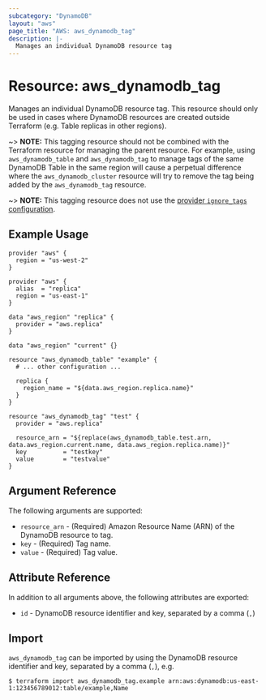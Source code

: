 ```yaml
---
subcategory: "DynamoDB"
layout: "aws"
page_title: "AWS: aws_dynamodb_tag"
description: |-
  Manages an individual DynamoDB resource tag
---
```


# Resource: aws_dynamodb_tag

Manages an individual DynamoDB resource tag. This resource should only be used in cases where DynamoDB resources are created outside Terraform (e.g. Table replicas in other regions).

~> **NOTE:** This tagging resource should not be combined with the Terraform resource for managing the parent resource. For example, using `aws_dynamodb_table` and `aws_dynamodb_tag` to manage tags of the same DynamoDB Table in the same region will cause a perpetual difference where the `aws_dynamodb_cluster` resource will try to remove the tag being added by the `aws_dynamodb_tag` resource.

~> **NOTE:** This tagging resource does not use the [provider `ignore_tags` configuration](/docs/providers/aws/index.html#ignore_tags).

## Example Usage

```hcl
provider "aws" {
  region = "us-west-2"
}

provider "aws" {
  alias  = "replica"
  region = "us-east-1"
}

data "aws_region" "replica" {
  provider = "aws.replica"
}

data "aws_region" "current" {}

resource "aws_dynamodb_table" "example" {
  # ... other configuration ...

  replica {
    region_name = "${data.aws_region.replica.name}"
  }
}

resource "aws_dynamodb_tag" "test" {
  provider = "aws.replica"

  resource_arn = "${replace(aws_dynamodb_table.test.arn, data.aws_region.current.name, data.aws_region.replica.name)}"
  key          = "testkey"
  value        = "testvalue"
}
```

## Argument Reference

The following arguments are supported:

* `resource_arn` - (Required) Amazon Resource Name (ARN) of the DynamoDB resource to tag.
* `key` - (Required) Tag name.
* `value` - (Required) Tag value.

## Attribute Reference

In addition to all arguments above, the following attributes are exported:

* `id` - DynamoDB resource identifier and key, separated by a comma (`,`)

## Import

`aws_dynamodb_tag` can be imported by using the DynamoDB resource identifier and key, separated by a comma (`,`), e.g.

```
$ terraform import aws_dynamodb_tag.example arn:aws:dynamodb:us-east-1:123456789012:table/example,Name
```
